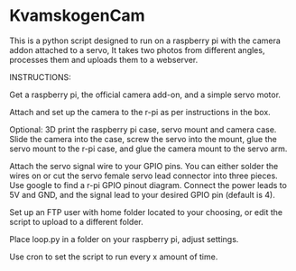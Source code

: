 KvamskogenCam
=============

This is a python script designed to run on a raspberry pi with the camera addon attached to a servo,
It takes two photos from different angles, processes them and uploads them to a webserver.


INSTRUCTIONS:

Get a raspberry pi, the official camera add-on, and a simple servo motor.

Attach and set up the camera to the r-pi as per instructions in the box.

Optional: 3D print the raspberry pi case, servo mount and camera case. Slide the camera into the case, 
screw the servo into the mount, glue the servo mount to the r-pi case, and glue the camera mount to the
servo arm.

Attach the servo signal wire to your GPIO pins.
	You can either solder the wires on or cut the servo female servo lead connector into three pieces.
	Use google to find a r-pi GPIO pinout diagram.
	Connect the power leads to 5V and GND, and the signal lead to your desired GPIO pin (default is 4).
	
Set up an FTP user with home folder located to your choosing, or edit the script to upload to a different folder.

Place loop.py in a folder on your raspberry pi, adjust settings.

Use cron to set the script to run every x amount of time.